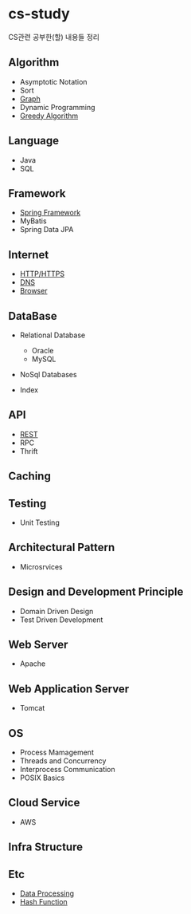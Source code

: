 # cs-study
CS관련 공부한(할) 내용들 정리

## Algorithm
+ Asymptotic Notation
+ Sort
+ [Graph](https://github.com/j096/cs-study/tree/master/Algorithm/Graph)
+ Dynamic Programming
+ [Greedy Algorithm](https://github.com/j096/cs-study/tree/master/Algorithm/Greedy_Algorithm)

## Language
+ Java
+ SQL

## Framework
+ [Spring Framework](https://github.com/j096/cs-study/tree/master/Framework/Spring_Framework)
+ MyBatis
+ Spring Data JPA

## Internet
+ [HTTP/HTTPS](https://github.com/j096/cs-study/tree/master/Internet/HTTP_HTTPS)
+ [DNS](https://github.com/j096/cs-study/tree/master/Internet/DNS)
+ [Browser](https://github.com/j096/cs-study/tree/master/Internet/Browser)

## DataBase
+ Relational Database
  + Oracle
  + MySQL
+ NoSql Databases

+ Index
  
## API
+ [REST](https://github.com/j096/cs-study/tree/master/API/REST)
+ RPC
+ Thrift

## Caching

## Testing
+ Unit Testing

## Architectural Pattern
+ Microsrvices

## Design and Development Principle
+ Domain Driven Design
+ Test Driven Development

## Web Server
+ Apache

## Web Application Server
+ Tomcat

## OS
+ Process Mamagement
+ Threads and Concurrency
+ Interprocess Communication
+ POSIX Basics

## Cloud Service
+ AWS

## Infra Structure

## Etc
+ [Data Processing](https://github.com/j096/cs-study/tree/master/Etc/Data_Processing)
+ [Hash Function](https://github.com/j096/cs-study/tree/master/Etc/Hash_Function)



